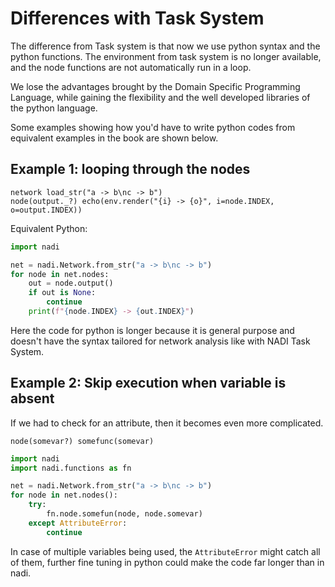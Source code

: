 # Differences with Task System

The difference from Task system is that now we use python syntax and the python functions. The environment from task system is no longer available, and the node functions are not automatically run in a loop.

We lose the advantages brought by the Domain Specific Programming Language, while gaining the flexibility and the well developed libraries of the python language.

Some examples showing how you'd have to write python codes from equivalent examples in the book are shown below.

## Example 1: looping through the nodes
```task run
network load_str("a -> b\nc -> b")
node(output._?) echo(env.render("{i} -> {o}", i=node.INDEX, o=output.INDEX))
```

Equivalent Python:
```python
import nadi

net = nadi.Network.from_str("a -> b\nc -> b")
for node in net.nodes:
    out = node.output()
	if out is None:
	    continue
    print(f"{node.INDEX} -> {out.INDEX}")
```

Here the code for python is longer because it is general purpose and doesn't have the syntax tailored for network analysis like with NADI Task System.

## Example 2: Skip execution when variable is absent
If we had to check for an attribute, then it becomes even more complicated.

```task
node(somevar?) somefunc(somevar)
```

```python
import nadi
import nadi.functions as fn

net = nadi.Network.from_str("a -> b\nc -> b")
for node in net.nodes():
	try:
	    fn.node.somefun(node, node.somevar)
	except AttributeError:
	    continue
```
In case of multiple variables being used, the `AttributeError` might catch all of them, further fine tuning in python could make the code far longer than in nadi.
